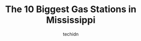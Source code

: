 ---
layout: ampstory
image: https://i0.wp.com/paketmu.com/wp-content/uploads/2023/06/fleetway-fleet-morris-petroleum-0-in-mississippi-1686370532.jpeg?resize=640,853
author: techidn
featured: false
description: Explore the diverse Gas Station scene in Mississippi, home to an incredible selection of 10 establishments catering to every taste. Whether youre in search of iconic favorites or undiscover
title: The 10 Biggest Gas Stations in Mississippi
cover:
   title: The 10 Biggest Gas Stations in Mississippi
   subtitle: RICKPATE
   background: https://paketmu.com/wp-content/uploads/2023/06/fleetway-fleet-morris-petroleum-0-in-mississippi-1686370532.jpeg

pages: 
 - layout: thirds
   top: <h1>#1 Loves Travel Stop</h1>
   bottom: "<p>Mann.. My Daughter & I didnt know what to look @ 1st!! This store is huge!! It has a Subway & Chester Chicken!! Hot dogs.. a cooler with different stuff (fruit, sandwich</p>"
   background: https://paketmu.com/wp-content/uploads/2023/06/fleetway-fleet-morris-petroleum-1-in-mississippi-1686370533.jpeg
   backgroundblur: true
 - layout: thirds
   top: <h1>#2 Exxon</h1>
   bottom: "<p>Not an ExxonMobil, its a circle K. Pumps were not taking cards, had to see cashier to pay. Bathrooms were filthy and out of stock.</p>"
   background: https://paketmu.com/wp-content/uploads/2023/06/fleetway-fleet-morris-petroleum-2-in-mississippi-1686370534.jpeg
   cta:
      link: https://paketmu.com/the-10-biggest-gas-stations-in-mississippi/
      text: The 10 Biggest Gas Stations in Mississippi
 - layout: thirds
   top: <h1>#3 Race Way Gas Station</h1>
   bottom: "<p>I have stopped here for years just about every other day or so. The staff is friendly, personable, and they remember regulars. The coffee bar is clean and well stocked. C</p>"
   background: https://paketmu.com/wp-content/uploads/2023/06/fleetway-fleet-morris-petroleum-3-in-mississippi-1686370535.jpeg
   cta:
      link: https://paketmu.com/the-10-biggest-gas-stations-in-mississippi/
      text: The 10 Biggest Gas Stations in Mississippi
 - layout: thirds
   top: <h1>#4 Marathon Gas Station</h1>
   bottom: "<p>1873 US-80, Lawrence, MS 39336, United States</p>"
   background: https://images.unsplash.com/photo-1509114397022-ed747cca3f65?ixlib=rb-4.0.3&ixid=MnwxMjA3fDB8MHxwaG90by1wYWdlfHx8fGVufDB8fHx8&auto=format&fit=crop&w=640&h=853&q=80
   cta:
      link: https://paketmu.com/the-10-biggest-gas-stations-in-mississippi/
      text: The 10 Biggest Gas Stations in Mississippi
 - layout: thirds
   top: <h1>#5 Shell Gas Station</h1>
   bottom: "<p>13047 US 49, Magee, MS 39111, United States</p>"
   background: https://images.unsplash.com/photo-1599422314077-f4dfdaa4cd09?ixlib=rb-4.0.3&ixid=MnwxMjA3fDB8MHxwaG90by1wYWdlfHx8fGVufDB8fHx8&auto=format&fit=crop&w=640&h=853&q=80
   cta:
      link: https://paketmu.com/the-10-biggest-gas-stations-in-mississippi/
      text: The 10 Biggest Gas Stations in Mississippi
 - layout: thirds
   top: <h1>#6 Food & Fuel 49</h1>
   bottom: "<p>3272 US 49, Mendenhall, MS 39114, United States</p>"
   background: https://images.unsplash.com/photo-1547366785-564103df7e13?ixlib=rb-4.0.3&ixid=MnwxMjA3fDB8MHxwaG90by1wYWdlfHx8fGVufDB8fHx8&auto=format&fit=crop&w=640&h=853&q=80
   cta:
      link: https://paketmu.com/the-10-biggest-gas-stations-in-mississippi/
      text: The 10 Biggest Gas Stations in Mississippi
 - layout: thirds
   top: <h1>#7 Sunoco</h1>
   bottom: "<p>3601 US-80, Pearl, MS 39208, United States</p>"
   background: https://images.unsplash.com/photo-1533735380053-eb8d0759b24a?ixlib=rb-4.0.3&ixid=MnwxMjA3fDB8MHxwaG90by1wYWdlfHx8fGVufDB8fHx8&auto=format&fit=crop&w=640&h=853&q=80
   cta:
      link: https://paketmu.com/the-10-biggest-gas-stations-in-mississippi/
      text: The 10 Biggest Gas Stations in Mississippi
 - layout: thirds
   middle: Continue reading...
   background: https://images.unsplash.com/photo-1620421680010-0766ff230392?ixlib=rb-4.0.3&ixid=MnwxMjA3fDB8MHxwaG90by1wYWdlfHx8fGVufDB8fHx8&auto=format&fit=crop&w=640&h=853&q=80
   cta:
      link: https://paketmu.com/the-10-biggest-gas-stations-in-mississippi/
      text: The 10 Biggest Gas Stations in Mississippi
      
---